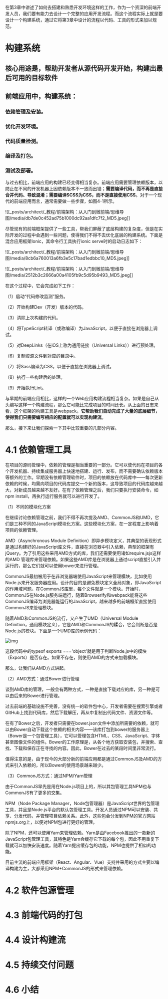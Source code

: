 在第3章中讲述了如何去搭建和熟悉开发环境这样的工作，作为一个资深的前端开发人员，我们要有能力去设计一个完整的应用开发流程。而这个流程实际上就是要设计一个构建系统，通过它将第3章中设计的流程以代码、工具的形式来加以规范。

# 构建系统
## 核心用途是，帮助开发者从源代码开发开始，构建出最后可用的目标软件
## 前端应用中，构建系统：
### 依赖管理及安装。

### 优化开发环境。

### 代码质量检测。

### 编译及打包。

### 测试及部署。

与过去相比，前端应用的构建已经变得相当复杂。前端应用需要管理依赖版本，以防止在不同的开发机器上因依赖版本不一致而出错；**需要编译代码，而不再是直接合并代码、导致混淆；需要编译SCSS为CSS，而不是直接使用CSS**。对于一个现代的前端应用而言，通常需要做一些步骤，如图4-1所示。

![[_posts/architect/_教程/前端架构：从入门到微前端/思维导图/media/db7de0c452ad75b1000dc92aa1dfc7f2_MD5.jpeg]]


尽管现有的前端框架提供了一些工具，帮我们屏蔽了底层构建的复杂度，但是在实际开发的过程中会遇到一些问题，使得我们不得不去优化底层的构建系统。下面是混合应用框架Ionic，其命令行工具执行ionic serve时的启动日志如下：

![[_posts/architect/_教程/前端架构：从入门到微前端/思维导图/media/8cb6a760013a6fb3e5c17bad1edbbc10_MD5.jpeg]]

![[_posts/architect/_教程/前端架构：从入门到微前端/思维导图/media/2512b3c2666a00a4105fb9c5d95b9493_MD5.jpeg]]

在这个过程中，它会完成如下工作：

（1）启动“代码修改监测”服务。

（2）开始构建Dev（开发）版本的代码。

（3）清除上次构建的代码。

（4）将TypeScript转译（或称编译）为JavaScript，以便于直接在浏览器上调试。

（5）对DeepLinks（在iOS上称为通用链接（Universal Links））进行预处理。

（6）复制资源文件到对应的目录中。

（7）将Sass编译为CSS，以便于直接在浏览器上调试。

（8）执行一些构建后的处理。

（9）开始执行Lint。

与早期的前端应用相比，这样的一个Web应用构建流程相当复杂。如果是自己从头编写这样一个构建流程，那么它可能比完成项目的时间还长。从上面的日志来看，这个框架的构建工具是webpack。**它帮助我们自动完成了大量的底层细节，使得我们只需要编写相应的配置就可以实现构建流**。

那么，接下来让我们探索一下其中比较重要的几部分内容。


# 4.1 依赖管理工具
在项目的源码管理中，依赖的管理是相当重要的一部分。它可以使代码在项目的各个开发机器、持续集成服务器上快速地搭建、运行、发布，而不需要确认依赖版本等额外的工作。早期没有依赖管理软件时，项目的依赖放在代码库中——每次更新依赖的时候，均需向项目的代码库提交一个新的版本，这导致项目的代码库越来越大，对新成员越来越不友好。在有了依赖管理之后，我们只要执行安装命令，如npm install，再执行运行服务就可以进行开发了。

（1）不同的模块化方案

在继续讨论依赖管理之前，我们不得不再次提及AMD、CommonJS和UMD，它们是三种不同的JavaScript模块化方案。这些模块化方案，在一定程度上影响着项目的依赖管理。

AMD（Asynchronous Module Definition）即异步模块定义，其典型的表现形式是通过构建好的JavaScript库文件，直接在浏览器中引入依赖，典型的框架有jQuery。为了引用这些采用AMD方式的库，我们还需要使用诸如require.jsjs这样的AMD 管理库来管理依赖。如果这些AMD库是在浏览器上通过script直接引入并运行的，那么它们就可以使用bower来进行管理。

CommonJS最初被用于在非浏览器端使用JavaScript来管理模块，比如使用Node.js来开发服务器应用。设计的目的是避免模块定义全局对象，即JavaScript的作用域问题。在CommonJS库里，每个文件就是一个模块。开始时，CommonJS在Node.js服务端运行，随着Browserify和webpack能将这些CommonJS编译为浏览器能运行的JavaScript，越来越多的前端框架直接使用CommonJS来管理模块。

随着AMD和CommonJS的流行，又产生了UMD（Universal Module Definition，通用模块定义），它是AMD和CommonJS的糅合，它会判断是否是Node.js的模块。下面是一个UMD库的示例代码：

![img](blob:file:///ca399cdc-9f4a-40a9-a988-e38d75309c1f)

这段代码中的typeof exports ==='object'就是用于判断Node.js中的模块（Exports）是否存在。如果不存在，则使用AMD的方式来加载模块。

那么，让我们从AMD方式讲起。

（2）AMD方式：通过Bower进行管理

谈到AMD库的管理，一般会有两种方式，一种是直接下载对应的库，另一种是可以由后来的Bower进行管理。

过去前端的基础设施不完善，没有统一的软件包中心，开发者需要在搜索引擎或者GitHub上找到代码库，然后下载解压，再从中复制出代码文件、资源文件等。

在有了Bower之后，开发者只需要在bower.json文件中添加所需要的依赖，就可以由Bower自动下载这个依赖的相关内容——该库打包到bower的服务器上（Bower是一个包管理工具），它可以管理包含HTML、CSS、JavaScript、字体甚至图像文件的组件。Bower的工作原理是，从各个地方获取安装包，并搜索、查找、下载和保存正在寻找的内容。因此，Bower在过去的某段时间里非常流行。

值得注意的是，由于现今的大部分新的前端应用都是通过CommonJS及AMD的方式来引入依赖的，所以Bower的使用场景越来越少。

（3）CommonJS方式：通过NPM/Yarn管理

由于CommonJS早先是用在Node.js项目上的，所以其包管理工具NPM也与CommonJS有了更多的交集。

NPM（Node Package Manager，Node包管理器）是JavaScript世界的包管理工具，并且是Node.js平台的默认包管理工具。开发人员通过NPM可以安装、共享、分发代码，并管理项目依赖关系。此外，这些包会分发到NPM的官方网站npmjs.org上，以便对NPM包进行更好的管理。

除了NPM，还可以使用Yarn来管理依赖。Yarn是由Facebook推出的一款新的JavaScript包管理工具，其特色是Yarn会缓存它下载的每个包，因此不用重复下载就可以加快安装速度。随着Yarn提出缓存包的功能，NPM也提供了相似的功能。

目前主流的前端应用框架（React、Angular、Vue）支持并采用的方式主要以编译构建为主，大都采用NPM+CommonJS的形式来管理依赖。


# 4.2 软件包源管理
# 4.3 前端代码的打包
# 4.4 设计构建流
# 4.5 持续交付问题
# 4.6 小结 
